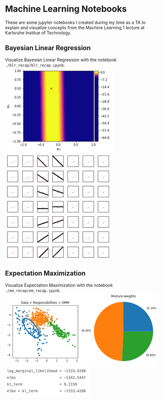 # Machine Learning Notebooks
These are some jupyter notebooks I created during my time as a TA to explain and visualize concepts from the Machine Learning 1 lecture at Karlsruhe Institue of Technology.

## Bayesian Linear Regression
Visualize Bayesian Linear Regression with the notebook ```./blr_recap/blr_recap.ipynb```.
![](./plots/blr1.png)
![](./plots/blr2.png)

## Expectation Maximization
Visualize Expectation Maximization with the notebook ```./em_recap/em_recap.ipynb```.
![](./plots/em1.png)
![](./plots/em2.png)